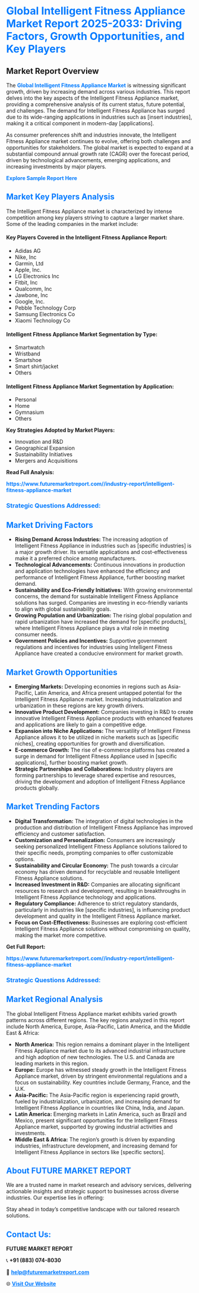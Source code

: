 <h1 style="color: #007BFF;">Global Intelligent Fitness Appliance Market Report 2025-2033: Driving Factors, Growth Opportunities, and Key Players</h1>

<section id="overview">
<h2>Market Report Overview</h2>
<p>The <a href="https://www.futuremarketreport.com//industry-report/intelligent-fitness-appliance-market" style="color: #007BFF; text-decoration: none;"><strong>Global Intelligent Fitness Appliance Market</strong></a> is witnessing significant growth, driven by increasing demand across various industries. This report delves into the key aspects of the Intelligent Fitness Appliance market, providing a comprehensive analysis of its current status, future potential, and challenges. The demand for Intelligent Fitness Appliance has surged due to its wide-ranging applications in industries such as [insert industries], making it a critical component in modern-day [applications].</p>
<p>As consumer preferences shift and industries innovate, the Intelligent Fitness Appliance market continues to evolve, offering both challenges and opportunities for stakeholders. The global market is expected to expand at a substantial compound annual growth rate (CAGR) over the forecast period, driven by technological advancements, emerging applications, and increasing investments by major players.</p>
</section>

<section id="overview">
<p><a href="https://www.futuremarketreport.com//request-sample/reportId=81821" style="color: #007BFF; text-decoration: none;"><strong>Explore Sample Report Here</strong></a></p>
</section>

<section id="key-players">
<h2 style="color: #007BFF;">Market Key Players Analysis</h2>
<p>The Intelligent Fitness Appliance market is characterized by intense competition among key players striving to capture a larger market share. Some of the leading companies in the market include:</p>
<h4>Key Players Covered in the Intelligent Fitness Appliance Report:</h4>
<ul><li>Adidas AG</li><li>Nike, Inc</li><li>Garmin, Ltd</li><li>Apple, Inc.</li><li>LG Electronics Inc</li><li>Fitbit, Inc</li><li>Qualcomm, Inc</li><li>Jawbone, Inc</li><li>Google, Inc.</li><li>Pebble Technology Corp</li><li>Samsung Electronics Co</li><li>Xiaomi Technology Co</li></ul>
<h4>Intelligent Fitness Appliance Market Segmentation by Type:</h4>
<ul><li>Smartwatch</li><li>Wristband</li><li>Smartshoe</li><li>Smart shirt/jacket</li><li>Others</li></ul>

<h4>Intelligent Fitness Appliance Market Segmentation by Application:</h4>
<ul><li>Personal</li><li>Home</li><li>Gymnasium</li><li>Others</li></ul>
<p><strong>Key Strategies Adopted by Market Players:</strong></p>
<ul>
<li>Innovation and R&D</li>
<li>Geographical Expansion</li>
<li>Sustainability Initiatives</li>
<li>Mergers and Acquisitions</li>
</ul>
</section>

<section>
<p><strong>Read Full Analysis: </strong></p><a href="https://www.futuremarketreport.com//industry-report/intelligent-fitness-appliance-market" style="color: #007BFF; text-decoration: none;"><strong>https://www.futuremarketreport.com//industry-report/intelligent-fitness-appliance-market</strong></a>
<h3 style="color: #007BFF;">Strategic Questions Addressed:</h3>
</section>

<section id="driving-factors">
<h2 style="color: #007BFF;">Market Driving Factors</h2>
<ul>
<li><strong>Rising Demand Across Industries:</strong> The increasing adoption of Intelligent Fitness Appliance in industries such as [specific industries] is a major growth driver. Its versatile applications and cost-effectiveness make it a preferred choice among manufacturers.</li>
<li><strong>Technological Advancements:</strong> Continuous innovations in production and application technologies have enhanced the efficiency and performance of Intelligent Fitness Appliance, further boosting market demand.</li>
<li><strong>Sustainability and Eco-Friendly Initiatives:</strong> With growing environmental concerns, the demand for sustainable Intelligent Fitness Appliance solutions has surged. Companies are investing in eco-friendly variants to align with global sustainability goals.</li>
<li><strong>Growing Population and Urbanization:</strong> The rising global population and rapid urbanization have increased the demand for [specific products], where Intelligent Fitness Appliance plays a vital role in meeting consumer needs.</li>
<li><strong>Government Policies and Incentives:</strong> Supportive government regulations and incentives for industries using Intelligent Fitness Appliance have created a conducive environment for market growth.</li>
</ul>
</section>

<section id="growth-opportunities">
<h2 style="color: #007BFF;">Market Growth Opportunities</h2>
<ul>
<li><strong>Emerging Markets:</strong> Developing economies in regions such as Asia-Pacific, Latin America, and Africa present untapped potential for the Intelligent Fitness Appliance market. Increasing industrialization and urbanization in these regions are key growth drivers.</li>
<li><strong>Innovative Product Development:</strong> Companies investing in R&D to create innovative Intelligent Fitness Appliance products with enhanced features and applications are likely to gain a competitive edge.</li>
<li><strong>Expansion into Niche Applications:</strong> The versatility of Intelligent Fitness Appliance allows it to be utilized in niche markets such as [specific niches], creating opportunities for growth and diversification.</li>
<li><strong>E-commerce Growth:</strong> The rise of e-commerce platforms has created a surge in demand for Intelligent Fitness Appliance used in [specific applications], further boosting market growth.</li>
<li><strong>Strategic Partnerships and Collaborations:</strong> Industry players are forming partnerships to leverage shared expertise and resources, driving the development and adoption of Intelligent Fitness Appliance products globally.</li>
</ul>
</section>

<section id="trending-factors">
<h2 style="color: #007BFF;">Market Trending Factors</h2>
<ul>
<li><strong>Digital Transformation:</strong> The integration of digital technologies in the production and distribution of Intelligent Fitness Appliance has improved efficiency and customer satisfaction.</li>
<li><strong>Customization and Personalization:</strong> Consumers are increasingly seeking personalized Intelligent Fitness Appliance solutions tailored to their specific needs, prompting companies to offer customizable options.</li>
<li><strong>Sustainability and Circular Economy:</strong> The push towards a circular economy has driven demand for recyclable and reusable Intelligent Fitness Appliance solutions.</li>
<li><strong>Increased Investment in R&D:</strong> Companies are allocating significant resources to research and development, resulting in breakthroughs in Intelligent Fitness Appliance technology and applications.</li>
<li><strong>Regulatory Compliance:</strong> Adherence to strict regulatory standards, particularly in industries like [specific industries], is influencing product development and quality in the Intelligent Fitness Appliance market.</li>
<li><strong>Focus on Cost-Effectiveness:</strong> Businesses are exploring cost-efficient Intelligent Fitness Appliance solutions without compromising on quality, making the market more competitive.</li>
</ul>
</section>

<section>
<p><strong>Get Full Report: </strong></p><a href="https://www.futuremarketreport.com//industry-report/intelligent-fitness-appliance-market" style="color: #007BFF; text-decoration: none;"><strong>https://www.futuremarketreport.com//industry-report/intelligent-fitness-appliance-market</strong></a>
<h3 style="color: #007BFF;">Strategic Questions Addressed:</h3>
</section>


<section id="regional-analysis">
<h2 style="color: #007BFF;">Market Regional Analysis</h2>
<p>The global Intelligent Fitness Appliance market exhibits varied growth patterns across different regions. The key regions analyzed in this report include North America, Europe, Asia-Pacific, Latin America, and the Middle East & Africa:</p>
<ul>
<li><strong>North America:</strong> This region remains a dominant player in the Intelligent Fitness Appliance market due to its advanced industrial infrastructure and high adoption of new technologies. The U.S. and Canada are leading markets in this region.</li>
<li><strong>Europe:</strong> Europe has witnessed steady growth in the Intelligent Fitness Appliance market, driven by stringent environmental regulations and a focus on sustainability. Key countries include Germany, France, and the U.K.</li>
<li><strong>Asia-Pacific:</strong> The Asia-Pacific region is experiencing rapid growth, fueled by industrialization, urbanization, and increasing demand for Intelligent Fitness Appliance in countries like China, India, and Japan.</li>
<li><strong>Latin America:</strong> Emerging markets in Latin America, such as Brazil and Mexico, present significant opportunities for the Intelligent Fitness Appliance market, supported by growing industrial activities and investments.</li>
<li><strong>Middle East & Africa:</strong> The region’s growth is driven by expanding industries, infrastructure development, and increasing demand for Intelligent Fitness Appliance in sectors like [specific sectors].</li>
</ul>
</section>

<footer>
<h2 style="color: #007BFF;">About FUTURE MARKET REPORT</h2>
<p>We are a trusted name in market research and advisory services, delivering actionable insights and strategic support to businesses across diverse industries. Our expertise lies in offering:</p>

<p>Stay ahead in today’s competitive landscape with our tailored research solutions.</p>

<h2 style="color: #007BFF;">Contact Us:</h2>
<p><strong>FUTURE MARKET REPORT</strong></p>
<p>📞 <strong>+91 (883) 074-8030</strong></p>
<p>📧 <strong><a href="mailto:help@futuremarketreport.com" style="color: #007BFF;">help@futuremarketreport.com</a></strong></p>
<p>🌐 <strong><a href="https://www.futuremarketreport.com/" style="color: #007BFF;">Visit Our Website</a></strong></p>
</footer>